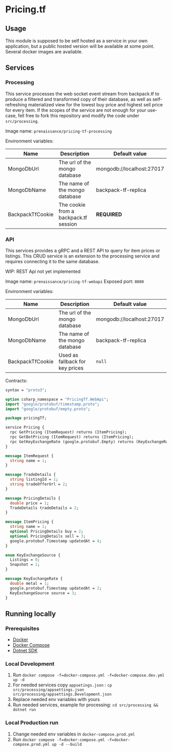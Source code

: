 # Pricing.tf

## Usage

This module is supposed to be self hosted as a service in your own application, but a public hosted version will be available at some point. Several docker images are available.

## Services

### Processing

This service processes the web socket event stream from backpack.tf to produce a filtered and transformed copy of their database, as well as self-refreshing materialized view for the lowest buy price and highest sell price for every item.
If the scopes of the service are not enough for your use-case, fell free to fork this repository and modify the code under `src/processing`.

Image name: `prenaissance/pricing-tf-processing`

Environment variables:

| Name             | Description                           | Default value             |
| ---------------- | ------------------------------------- | ------------------------- |
| MongoDbUrl       | The url of the mongo database         | mongodb://localhost:27017 |
| MongoDbName      | The name of the mongo database        | backpack-tf-replica       |
| BackpackTfCookie | The cookie from a backpack.tf session | **REQUIRED**              |

### API

This services provides a gRPC and a REST API to query for item prices or listings. This CRUD service is an extension to the processing service and requires connecting it to the same database.

WIP: REST Api not yet implemented

Image name: `prenaissance/pricing-tf-webapi` Exposed port: `8080`

Environment variables:

| Name             | Description                     | Default value             |
| ---------------- | ------------------------------- | ------------------------- |
| MongoDbUrl       | The url of the mongo database   | mongodb://localhost:27017 |
| MongoDbName      | The name of the mongo database  | backpack-tf-replica       |
| BackpackTfCookie | Used as fallback for key prices | `null`                    |

Contracts:

```protobuf
syntax = "proto3";

option csharp_namespace = "PricingTf.WebApi";
import "google/protobuf/timestamp.proto";
import "google/protobuf/empty.proto";

package pricingTf;

service Pricing {
  rpc GetPricing (ItemRequest) returns (ItemPricing);
  rpc GetBotPricing (ItemRequest) returns (ItemPricing);
  rpc GetKeyExchangeRate (google.protobuf.Empty) returns (KeyExchangeRate);
}

message ItemRequest {
  string name = 1;
}

message TradeDetails {
  string listingId = 1;
  string tradeOfferUrl = 2;
}

message PricingDetails {
  double price = 1;
  TradeDetails tradeDetails = 2;
}

message ItemPricing {
  string name = 1;
  optional PricingDetails buy = 2;
  optional PricingDetails sell = 3;
  google.protobuf.Timestamp updatedAt = 4;
}

enum KeyExchangeSource {
  Listings = 0;
  Snapshot = 1;
}

message KeyExchangeRate {
  double metal = 1;
  google.protobuf.Timestamp updatedAt = 2;
  KeyExchangeSource source = 3;
}
```

## Running locally

### Prerequisites

- [Docker](https://docs.docker.com/get-docker/)
- [Docker Compose](https://docs.docker.com/compose/install/)
- [Dotnet SDK](https://dotnet.microsoft.com/download)

### Local Development

1. Run `docker compose -f=docker-compose.yml -f=docker-compose.dev.yml up -d`
2. For needed services copy `appsetings.json` : `cp src/processing/appsettings.json src/processing/appsettings.Development.json`
3. Replace needed env variables with yours
4. Run needed services, example for processing: `cd src/processing && dotnet run`

### Local Production run

1. Change needed env variables in `docker-compose.prod.yml`
2. Run `docker compose -f=docker-compose.yml -f=docker-compose.prod.yml up -d --build`
